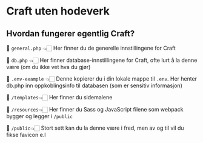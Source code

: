 # Craft uten hodeverk

## Hvordan fungerer egentlig Craft?

📄 `general.php` 👈🏻 Her finner du de generelle innstillingene for Craft

📄 `db.php` 👈🏻  Her finner database-innstillingene for Craft, ofte lurt å la denne være (om du ikke vet hva du gjør)

📄 `.env-example` 👈🏻  Denne kopierer du i din lokale mappe til `.env`. Her henter db.php inn oppkoblingsinfo til databasen (som er sensitiv informasjon)

📁 `/templates`👈🏻 Her finner du sidemalene

📁 `/resources`👈🏻 Her finner du Sass og JavaScript filene som webpack bygger og legger i `/public`

📁 `/public`👈🏻 Stort sett kan du la denne være i fred, men av og til vil du fikse favicon e.l






































































